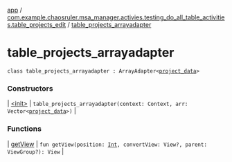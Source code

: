 [app](../../index.md) / [com.example.chaosruler.msa_manager.activies.testing_do_all_table_activities.table_projects_edit](../index.md) / [table_projects_arrayadapter](.)

# table_projects_arrayadapter

`class table_projects_arrayadapter : ArrayAdapter<`[`project_data`](../../com.example.chaosruler.msa_manager.object_types/project_data/index.md)`>`

### Constructors

| [&lt;init&gt;](-init-.md) | `table_projects_arrayadapter(context: Context, arr: Vector<`[`project_data`](../../com.example.chaosruler.msa_manager.object_types/project_data/index.md)`>)` |

### Functions

| [getView](get-view.md) | `fun getView(position: `[`Int`](https://kotlinlang.org/api/latest/jvm/stdlib/kotlin/-int/index.html)`, convertView: View?, parent: ViewGroup?): View` |

